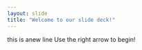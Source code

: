 ```yaml
---
layout: slide
title: "Welcome to our slide deck!"
---
```

this is anew line
Use the right arrow to begin!
